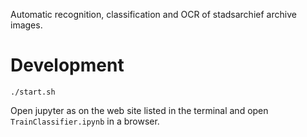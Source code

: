 
Automatic recognition, classification and OCR of stadsarchief archive images.

# Development

`./start.sh`

Open jupyter as on the web site listed in the terminal and open `TrainClassifier.ipynb` in a browser.

